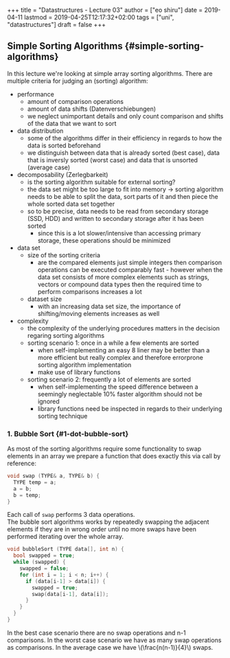 +++
title = "Datastructures - Lecture 03"
author = ["eo shiru"]
date = 2019-04-11
lastmod = 2019-04-25T12:17:32+02:00
tags = ["uni", "datastructures"]
draft = false
+++

## Simple Sorting Algorithms {#simple-sorting-algorithms}

In this lecture we're looking at simple array sorting algorithms. There are multiple criteria for judging an (sorting) algorithm:

-   performance
    -   amount of comparison operations
    -   amount of data shifts (Datenverschiebungen)
    -   we neglect unimportant details and only count comparison and shifts of the data that we want to sort
-   data distribution
    -   some of the algorithms differ in their efficiency in regards to how the data is sorted beforehand
    -   we distinguish between data that is already sorted (best case), data that is inversly sorted (worst case) and data that is unsorted (average case)
-   decomposability (Zerlegbarkeit)
    -   is the sorting algorithm suitable for external sorting?
    -   the data set might be too large to fit into memory &rarr; sorting algorithm needs to be able to split the data, sort parts of it and then piece the whole sorted data set together
    -   so to be precise, data needs to be read from secondary storage (SSD, HDD) and written to secondary storage after it has been sorted
        -   since this is a lot slower/intensive than accessing primary storage, these operations should be minimized
-   data set
    -   size of the sorting criteria
        -   are the compared elements just simple integers then comparison operations can be executed comparably fast - however when the data set consists of more complex elements such as strings, vectors or compound data types then the required time to perform comparisons increases a lot
    -   dataset size
        -   with an increasing data set size, the importance of shifting/moving elements increases as well
-   complexity
    -   the complexity of the underlying procedures matters in the decision regaring sorting algorithms
    -   sorting scenario 1: once in a while a few elements are sorted
        -   when self-implementing an easy 8 liner may be better than a more efficient but really complex and therefore errorprone sorting algorithm implementation
        -   make use of library functions
    -   sorting scenario 2: frequently a lot of elements are sorted
        -   when self-implementing the speed difference between a seemingly neglectable 10% faster algorithm should not be ignored
        -   library functions need be inspected in regards to their underlying sorting technique


### 1. Bubble Sort {#1-dot-bubble-sort}

As most of the sorting algorithms require some functionality to swap elements in an array we prepare a function that does exactly this via call by reference:

```C++
void swap (TYPE& a, TYPE& b) {
  TYPE temp = a;
  a = b;
  b = temp;
}
```

Each call of `swap` performs 3 data operations.<br />
The bubble sort algorithms works by repeatedly swapping the adjacent elements if they are in wrong order until no more swaps have been performed iterating over the whole array.

```C++
void bubbleSort (TYPE data[], int n) {
  bool swapped = true;
  while (swapped) {
    swapped = false;
    for (int i = 1; i < n; i++) {
      if (data[i-1] > data[i]) {
        swapped = true;
        swap(data[i-1], data[i]);
      }
    }
  }
}
```

In the best case scenario there are no swap operations and n-1 comparisons. In the worst case scenario we have as many swap operations as comparisons. In the average case we have \\(\frac{n(n-1)}{4}\\) swaps.
